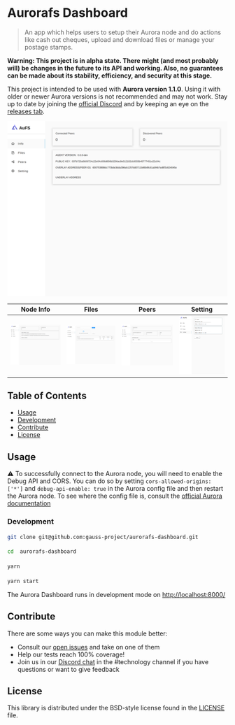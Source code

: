# Aurorafs Dashboard

> An app which helps users to setup their Aurora node and do actions like cash out cheques, upload and download files or manage your postage stamps.

**Warning: This project is in alpha state. There might (and most probably will) be changes in the future to its API and working. Also, no guarantees can be made about its stability, efficiency, and security at this stage.**

This project is intended to be used with **Aurora version 1.1.0**. Using it with older or newer Aurora versions is not recommended and may not work. Stay up to date by joining the [official Discord](https://discord.com/invite/nDFnN6zScC) and by keeping an eye on the [releases tab](https://github.com/gauss-project/aurorafs-dashboard/releases).

![Info page](/ui_samples/info.png)

| Node Info | Files  | Peers | Setting |
|-------|---------|----------|------|
| ![Info](/ui_samples/info.png) | ![Files](/ui_samples/files.png) | ![Peers](/ui_samples/peers.png) | ![Setting](/ui_samples/setting.png) |


## Table of Contents

- [Usage](#usage)
- [Development](#development)
- [Contribute](#contribute)
- [License](#license)


## Usage

:warning: To successfully connect to the Aurora node, you will need to enable the Debug API and CORS. You can do so by setting `cors-allowed-origins: ['*']` and `debug-api-enable: true` in the Aurora config file and then restart the Aurora node. To see where the config file is, consult the [official Aurora documentation]()


### Development

```sh
git clone git@github.com:gauss-project/aurorafs-dashboard.git

cd  aurorafs-dashboard

yarn 

yarn start
```

The Aurora Dashboard runs in development mode on [http://localhost:8000/](http://localhost:8000/)

## Contribute

There are some ways you can make this module better:

- Consult our [open issues](https://github.com/gauss-project/aurorafs-dashboard/issues) and take on one of them
- Help our tests reach 100% coverage!
- Join us in our [Discord chat](https://discord.com/invite/nDFnN6zScC) in the #technology channel if you have questions or want to give feedback

## License

This library is distributed under the BSD-style license found in the [LICENSE](LICENSE) file.



